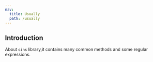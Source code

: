 ```yaml
---
nav:
  title: Usually
  path: /usually
---
```


## Introduction

About `cins` library,it contains many common methods and some regular expressions.
